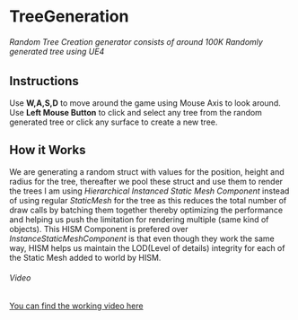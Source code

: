 # TreeGeneration

###### Random Tree Creation generator consists of around 100K Randomly generated tree using UE4

## Instructions

Use **W,A,S,D** to move around the game using Mouse Axis to look around. Use **Left Mouse Button** to click and select any tree from the random generated tree or click any surface to create a new tree.

## How it Works

We are generating a random struct with values for the position, height and radius for the tree, thereafter we pool these struct and use them to render the trees
I am using *Hierarchical Instanced Static Mesh Component* instead of using regular *StaticMesh* for the tree as this reduces the total number of draw calls by batching them together thereby optimizing the performance and helping us push the limitation for rendering multiple (same kind of objects). This HISM Component is prefered over *InstanceStaticMeshComponent* is that even though they work the same way, HISM helps us maintain the LOD(Level of details) integrity for each of the Static Mesh added to world by HISM.

###### Video

[You can find the working video here](https://imgur.com/a/J5No1iO)

